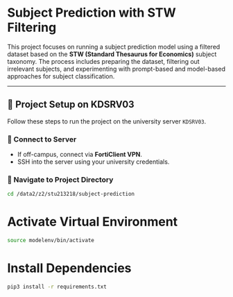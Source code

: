 # Subject Prediction with STW Filtering

This project focuses on running a subject prediction model using a filtered dataset based on the **STW (Standard Thesaurus for Economics)** subject taxonomy. The process includes preparing the dataset, filtering out irrelevant subjects, and experimenting with prompt-based and model-based approaches for subject classification.

---

## 📁 Project Setup on KDSRV03

Follow these steps to run the project on the university server `KDSRV03`.

### 🔐 Connect to Server
- If off-campus, connect via **FortiClient VPN**.
- SSH into the server using your university credentials.

### 📂 Navigate to Project Directory
```bash
cd /data2/z2/stu213218/subject-prediction
```

# Activate Virtual Environment
```bash
source modelenv/bin/activate
```

# Install Dependencies

```bash
pip3 install -r requirements.txt
```



